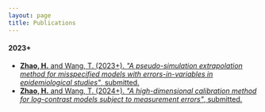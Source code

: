 ```yaml
---
layout: page
title: Publications
---
```


#### 2023+

- <ins>**Zhao, H.** and Wang, T. (2023+). _"A pseudo-simulation extrapolation method for misspecified models with errors-in-variables in epidemiological studies"_, submitted.
- <ins>**Zhao, H.** and Wang, T. (2024+). _"A high-dimensional calibration method for log-contrast models subject to measurement errors"_, submitted.
